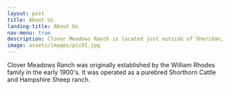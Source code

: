 ```yaml
---
layout: post
title: About Us
landing-title: About Us
nav-menu: true
description: Clover Meadows Ranch is located just outside of Sheridan, Montana - In the "Heart of the Ruby Valley".
image: assets/images/pic01.jpg
---
```


Clover Meadows Ranch was originally established by the William Rhodes family in the early 1900's.  It was operated
as a purebred Shorthorn Cattle and Hampshire Sheep ranch.


